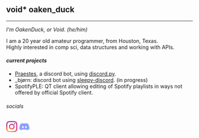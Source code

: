 ## void* oaken_duck
----
*I'm OakenDuck, or Void. (he/him)*

I am a 20 year old amateur programmer, from Houston, Texas.\
Highly interested in comp sci, data structures and working with APIs.

#### *current projects*
* [Praestes](https://discord.com/voidoakenduck/Praestes), a discord bot, using [discord.py](https://github.com/Rapptz/discord.py).
* \_bjørn: discord bot using [sleepy-discord](https://github.com/yourWaifu/sleepy-discord). (in progress)
* SpotifyPLE: QT client allowing editing of Spotify playlists in ways not offered by official Spotify client.

###### _socials_
[<img src="assets/instagramtransparent.png" alt="instagram" width=30/>](https://instagram.com/void_ptr_?igshid=fu3o42p0rni1)
[<img src="assets/discord.png" alt="my discord" width=30/>](https://discord.gg/5d7BzA6pWa)
